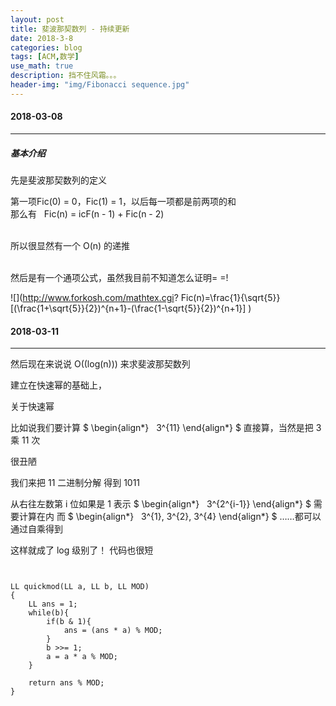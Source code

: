 ```yaml
---
layout: post
title: 斐波那契数列 - 持续更新
date: 2018-3-8
categories: blog
tags: [ACM,数学]
use_math: true
description: 挡不住风霜。。。
header-img: "img/Fibonacci sequence.jpg"
---
```


#### 2018-03-08
***

##### 基本介绍

先是斐波那契数列的定义

第一项Fic(0) = 0，Fic(1) = 1，以后每一项都是前两项的和<br>
那么有    Fic(n) = icF(n - 1) + Fic(n - 2)<br><br>

所以很显然有一个 O(n) 的递推<br><br>

然后是有一个通项公式，虽然我目前不知道怎么证明= =!<br>

![](http://www.forkosh.com/mathtex.cgi? Fic(n)=\frac{1}{\sqrt{5}}[(\frac{1+\sqrt{5}}{2})^{n+1}-(\frac{1-\sqrt{5}}{2})^{n+1}]
)

#### 2018-03-11
***

然后现在来说说 O((log(n))) 来求斐波那契数列<br>

建立在快速幂的基础上，<br>

关于快速幂<br>

比如说我们要计算 
$
  \begin{align\*}
    3^{11}
  \end{align\*}
$
直接算，当然是把 3 乘 11 次<br>

很丑陋<br>

我们来把 11 二进制分解
得到 1011

从右往左数第 i 位如果是 1
表示
$
  \begin{align\*}
    3^{2^{i-1}}
  \end{align\*}
$
需要计算在内
而
$
  \begin{align\*}
    3^{1}, 3^{2}, 3^{4}
  \end{align\*}
$
 ……都可以通过自乘得到

这样就成了 log 级别了！
代码也很短

<pre><code>

LL quickmod(LL a, LL b, LL MOD)
{
    LL ans = 1;
    while(b){
        if(b & 1){
            ans = (ans * a) % MOD;
        }
        b >>= 1;
        a = a * a % MOD;
    }

    return ans % MOD;
}
